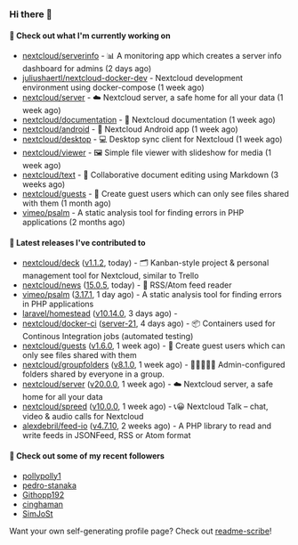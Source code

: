 ### Hi there 👋

#### 👷 Check out what I'm currently working on

- [nextcloud/serverinfo](https://github.com/nextcloud/serverinfo) - 📊 A monitoring app which creates a server info dashboard for admins (2 days ago)
- [juliushaertl/nextcloud-docker-dev](https://github.com/juliushaertl/nextcloud-docker-dev) - Nextcloud development environment using docker-compose (1 week ago)
- [nextcloud/server](https://github.com/nextcloud/server) - ☁️ Nextcloud server, a safe home for all your data (1 week ago)
- [nextcloud/documentation](https://github.com/nextcloud/documentation) - 📘 Nextcloud documentation (1 week ago)
- [nextcloud/android](https://github.com/nextcloud/android) - 📱 Nextcloud Android app (1 week ago)
- [nextcloud/desktop](https://github.com/nextcloud/desktop) - 💻 Desktop sync client for Nextcloud (1 week ago)
- [nextcloud/viewer](https://github.com/nextcloud/viewer) - 🖼 Simple file viewer with slideshow for media (1 week ago)
- [nextcloud/text](https://github.com/nextcloud/text) - 📑 Collaborative document editing using Markdown (3 weeks ago)
- [nextcloud/guests](https://github.com/nextcloud/guests) - 🙈 Create guest users which can only see files shared with them (1 month ago)
- [vimeo/psalm](https://github.com/vimeo/psalm) - A static analysis tool for finding errors in PHP applications (2 months ago)

#### 🔭 Latest releases I've contributed to

- [nextcloud/deck](https://github.com/nextcloud/deck) ([v1.1.2](https://github.com/nextcloud/deck/releases/tag/v1.1.2), today) - 🗂 Kanban-style project &amp; personal management tool for Nextcloud, similar to Trello
- [nextcloud/news](https://github.com/nextcloud/news) ([15.0.5](https://github.com/nextcloud/news/releases/tag/15.0.5), today) - :newspaper: RSS/Atom feed reader
- [vimeo/psalm](https://github.com/vimeo/psalm) ([3.17.1](https://github.com/vimeo/psalm/releases/tag/3.17.1), 1 day ago) - A static analysis tool for finding errors in PHP applications
- [laravel/homestead](https://github.com/laravel/homestead) ([v10.14.0](https://github.com/laravel/homestead/releases/tag/v10.14.0), 3 days ago) - 
- [nextcloud/docker-ci](https://github.com/nextcloud/docker-ci) ([server-21](https://github.com/nextcloud/docker-ci/releases/tag/server-21), 4 days ago) - :package: Containers used for Continous Integration jobs (automated testing)
- [nextcloud/guests](https://github.com/nextcloud/guests) ([v1.6.0](https://github.com/nextcloud/guests/releases/tag/v1.6.0), 1 week ago) - 🙈 Create guest users which can only see files shared with them
- [nextcloud/groupfolders](https://github.com/nextcloud/groupfolders) ([v8.1.0](https://github.com/nextcloud/groupfolders/releases/tag/v8.1.0), 1 week ago) - 📁👩‍👩‍👧‍👦 Admin-configured folders shared by everyone in a group.
- [nextcloud/server](https://github.com/nextcloud/server) ([v20.0.0](https://github.com/nextcloud/server/releases/tag/v20.0.0), 1 week ago) - ☁️ Nextcloud server, a safe home for all your data
- [nextcloud/spreed](https://github.com/nextcloud/spreed) ([v10.0.0](https://github.com/nextcloud/spreed/releases/tag/v10.0.0), 1 week ago) - 📞😀 Nextcloud Talk – chat, video &amp; audio calls for Nextcloud
- [alexdebril/feed-io](https://github.com/alexdebril/feed-io) ([v4.7.10](https://github.com/alexdebril/feed-io/releases/tag/v4.7.10), 2 weeks ago) - A PHP library to read and write feeds in JSONFeed, RSS or Atom format

#### 👯 Check out some of my recent followers

- [pollypolly1](https://github.com/pollypolly1)
- [pedro-stanaka](https://github.com/pedro-stanaka)
- [Githopp192](https://github.com/Githopp192)
- [cinghaman](https://github.com/cinghaman)
- [SimJoSt](https://github.com/SimJoSt)

Want your own self-generating profile page? Check out [readme-scribe](https://github.com/muesli/readme-scribe)!
